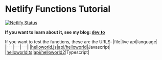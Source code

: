 # Netlify Functions Tutorial
[![Netlify Status](https://api.netlify.com/api/v1/badges/05bad9ed-607d-47d7-9b50-2086225a1a2c/deploy-status)](https://app.netlify.com/sites/nick-functions/deploys)

**If you want to learn about it, see my blog: [dev.to](https://dev.to/nickgabe/how-to-use-serverless-functions-on-netlify-jsts-olj)**

If you want to test the functions, these are the URLS:
|file|live api|language|
|---|---|---|
|[helloworld.js](./functions/helloworld.js)|[api/helloworld](https://nick-functions.netlify.app/api/helloworld)|Javascript|
|[helloworld.ts](./functions/helloworld.ts)|[api/helloworld2](https://nick-functions.netlify.app/api/helloworld2)|Typescript|